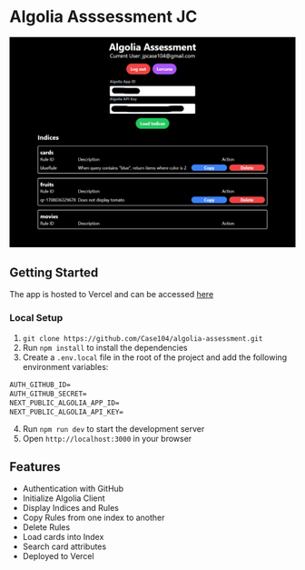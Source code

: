 # Algolia Asssessment JC

![alt text](documentation/image.png)

## Getting Started
The app is hosted to Vercel and can be accessed [here](https://algolia-assessment.vercel.app/)

### Local Setup
1. `git clone https://github.com/Case104/algolia-assessment.git`
2. Run `npm install` to install the dependencies
3. Create a `.env.local` file in the root of the project and add the following environment variables:
```
AUTH_GITHUB_ID=
AUTH_GITHUB_SECRET=
NEXT_PUBLIC_ALGOLIA_APP_ID=
NEXT_PUBLIC_ALGOLIA_API_KEY=
```
4. Run `npm run dev` to start the development server
5. Open `http://localhost:3000` in your browser

## Features
- Authentication with GitHub
- Initialize Algolia Client
- Display Indices and Rules
- Copy Rules from one index to another
- Delete Rules
- Load cards into Index
- Search card attributes
- Deployed to Vercel
